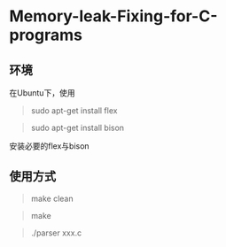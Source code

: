 # Memory-leak-Fixing-for-C-programs
## 环境
在Ubuntu下，使用
> sudo apt-get install flex 

> sudo apt-get install bison

安装必要的flex与bison
## 使用方式
> make clean

> make

> ./parser xxx.c

